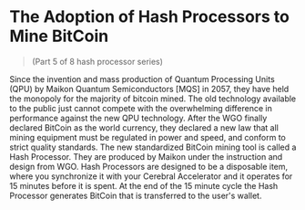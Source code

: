 # The Adoption of Hash Processors to Mine BitCoin
> (Part 5 of 8 hash processor series)

Since the invention and mass production of Quantum Processing Units (QPU) by Maikon Quantum Semiconductors [MQS] in 2057, they have held the monopoly for the majority of bitcoin mined. The old technology available to the public just cannot compete with the overwhelming difference in performance against the new QPU technology. After the WGO finally declared BitCoin as the world currency, they declared a new law that all mining equipment must be regulated in power and speed, and conform to strict quality standards. The new standardized BitCoin mining tool is called a Hash Processor. They are produced by Maikon under the instruction and design from WGO. Hash Processors are designed to be a disposable item, where you synchronize it with your Cerebral Accelerator and it operates for 15 minutes before it is spent. At the end of the 15 minute cycle the Hash Processor generates BitCoin that is transferred to the user's wallet.
